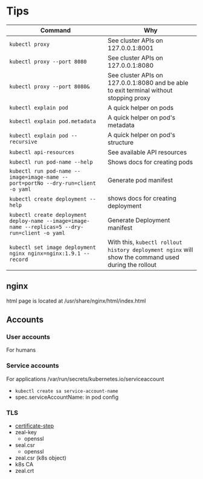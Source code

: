 # Tips

Command | Why |
---------|----------|
`kubectl proxy` | See cluster APIs on 127.0.0.1:8001 |
`kubectl proxy --port 8080` | See cluster APIs on 127.0.0.1:8080 |
`kubectl proxy --port 8080&` | See cluster APIs on 127.0.0.1:8080 and be able to exit terminal without stopping proxy |
`kubectl explain pod` | A quick helper on pods |
`kubectl explain pod.metadata` | A quick helper on pod's metadata |
`kubectl explain pod --recursive` | A quick helper on pod's structure |
`kubectl api-resources` | See available API resources |
`kubectl run pod-name --help` | Shows docs for creating pods |
`kubectl run pod-name --image=image-name --port=portNo --dry-run=client -o yaml` | Generate pod manifest |
`kubectl create deployment --help` | shows docs for creating deployment |
`kubectl create deployment deploy-name --image=image-name --replicas=5 --dry-run=client -o yaml` | Generate Deployment manifest |
`kubectl set image deployment nginx nginx=nginx:1.9.1 --record` | With this, `kubectl rollout history deployment nginx` will show the command used during the rollout |

## nginx

html page is located at
    /usr/share/nginx/html/index.html

## Accounts

### User accounts

For humans

### Service accounts

For applications
/var/run/secrets/kubernetes.io/serviceaccount

- `kubectl create sa service-account-name`
- spec.serviceAccountName: in pod config

### TLS

- [certificate-step](https://github.com/zealvora/certified-kubernetes-administrator/blob/master/Domain%204%20-%20Security/certificate-steps.md)
- zeal-key
  - openssl
- seal.csr
  - openssl
- zeal.csr (k8s object)
- k8s CA
- zeal.crt
